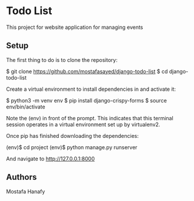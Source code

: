 # Todo List

This project for website application for managing events

## Setup

The first thing to do is to clone the repository:

$ git clone https://github.com/mostafasayed/django-todo-list
$ cd django-todo-list

Create a virtual environment to install dependencies in and activate it:

$ python3 -m venv env
$ pip install django-crispy-forms
$ source env/bin/activate

Note the (env) in front of the prompt. This indicates that this terminal session operates in a virtual environment set up by virtualenv2.

Once pip has finished downloading the dependencies:

(env)$ cd project
(env)$ python manage.py runserver

And navigate to http://127.0.0.1:8000

## Authors

Mostafa Hanafy
